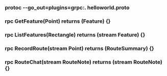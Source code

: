 ### protoc --go_out=plugins=grpc:. helloworld.proto
### rpc GetFeature(Point) returns (Feature) {}
### rpc ListFeatures(Rectangle) returns (stream Feature) {}
### rpc RecordRoute(stream Point) returns (RouteSummary) {}
### rpc RouteChat(stream RouteNote) returns (stream RouteNote) {}